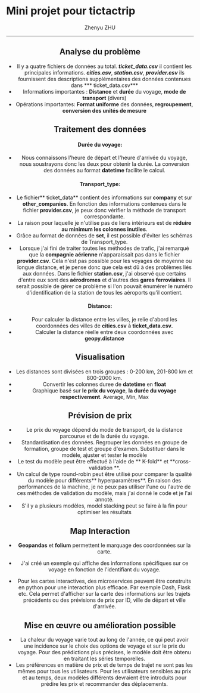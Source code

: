 # Mini projet pour tictactrip 
<center>Zhenyu ZHU <center>

***

## Analyse du problème

- Il y a quatre fichiers de données au total. ***ticket_data.csv*** il contient les principales informations. ***cities.csv***, ***station.csv***, ***provider.csv*** ils fournissent des descriptions supplémentaires des données contenues dans *** ticket_data.csv*** 
- Informations importantes : **Distance** et **durée** du voyage, **mode de transport** (divers)
- Opérations importantes: **Format uniforme** des données, **regroupement**, **conversion des unités de mesure**


## Traitement des données

#### Durée du voyage:
- Nous connaissons l'heure de départ et l'heure d'arrivée du voyage, nous soustrayons donc les deux pour obtenir la durée. La conversion des données au format **datetime** facilite le calcul.

#### Transport_type: 
- Le fichier** ticket_data** contient des informations sur **company** et sur **other_companies**. En fonction des informations contenues dans le fichier **provider.csv**, je peux donc vérifier la méthode de transport correspondante.
- La raison pour laquelle je n'utilise pas de liens intérieurs est de **réduire au minimum les colonnes inutiles**.
- Grâce au format de données de **set**, il est possible d'éviter les schémas de Transport_type.
- Lorsque j'ai fini de traiter toutes les méthodes de trafic, j'ai remarqué que la **compagnie aérienne** n'apparaissait pas dans le fichier **provider.csv**. Cela n'est pas possible pour les voyages de moyenne ou longue distance, et je pense donc que cela est dû à des problèmes liés aux données. Dans le fichier **station.csv**, j'ai observé que certains d'entre eux sont des **aérodromes** et d'autres des **gares ferroviaires**. Il serait possible de gérer ce problème si l'on pouvait énumérer le numéro d'identification de la station de tous les aéroports qu'il contient.

#### Distance: 
- Pour calculer la distance entre les villes, je relie d'abord les coordonnées des villes de **cities.csv** à **ticket_data.csv.** 
- Calculer la distance réelle entre deux coordonnées avec **geopy.distance**

## Visualisation

- Les distances sont divisées en trois groupes : 0-200 km, 201-800 km et 800-2000 km. 
- Convertir les colonnes duree de **datetime** en **float**
- Graphique basé sur **le prix du voyage**, **la durée du voyage respectivement**. Average, Min, Max

## Prévision de prix

- Le prix du voyage dépend du mode de transport, de la distance parcourue et de la durée du voyage. 
- Standardisation des données.
Regrouper les données en groupe de formation, groupe de test et groupe d'examen.
Substituer dans le modèle, ajuster et tester le modèle
- Le test du modèle peut être effectué à l'aide de ** K-fold** et **cross-validation **.
- Un calcul de type round-robin peut être utilisé pour comparer la qualité du modèle pour différents** hyperparamètres**. En raison des performances de la machine, je ne peux pas utiliser l'une ou l'autre de ces méthodes de validation du modèle, mais j'ai donné le code et je l'ai annoté.
- S'il y a plusieurs modèles, model stacking peut se faire à la fin pour optimiser les résultats

## Map Interaction

- **Geopandas** et **folium** permettent le marquage des coordonnées sur la carte.

- J'ai créé un exemple qui affiche des informations spécifiques sur ce voyage en fonction de l'identifiant du voyage.
- Pour les cartes interactives, des microservices peuvent être construits en python pour une interaction plus efficace. Par exemple Dash, Flask etc. Cela permet d'afficher sur la carte des informations sur les trajets précédents ou des prévisions de prix par ID, ville de départ et ville d'arrivée.

## Mise en œuvre ou amélioration possible

- La chaleur du voyage varie tout au long de l'année, ce qui peut avoir une incidence sur le choix des options de voyage et sur le prix du voyage. Pour des prédictions plus précises, le modèle doit être obtenu en traitant les séries temporelles.
- Les préférences en matière de prix et de temps de trajet ne sont pas les mêmes pour tous les utilisateurs. Pour les utilisateurs sensibles au prix et au temps, deux modèles différents devraient être introduits pour prédire les prix et recommander des déplacements.

